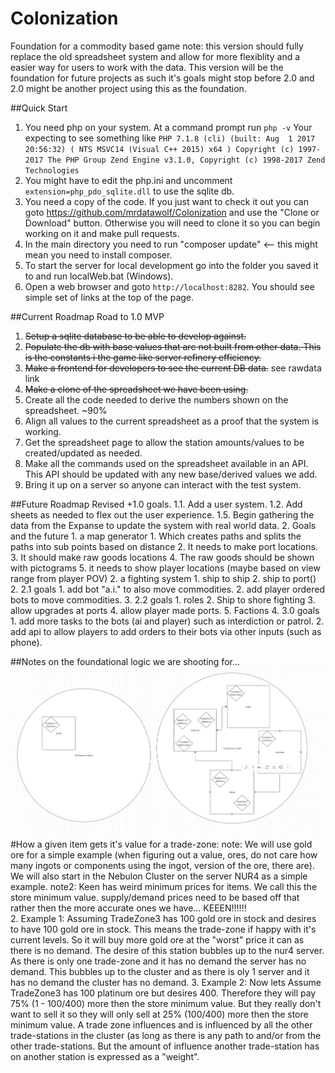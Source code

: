 # Colonization
Foundation for a commodity based game
note: this version should fully replace the old spreadsheet system and allow for more flexiblity and a easier way for users to work with the data.
This version will be the foundation for future projects as such it's goals might stop before 2.0 and 2.0 might be another project using this as the foundation.

##Quick Start
1. You need php on your system.  At a command prompt run `php -v`
Your expecting to see something like
 `PHP 7.1.8 (cli) (built: Aug  1 2017 20:56:32) ( NTS MSVC14 (Visual C++ 2015) x64 )
 Copyright (c) 1997-2017 The PHP Group
 Zend Engine v3.1.0, Copyright (c) 1998-2017 Zend Technologies`
2. You might have to edit the php.ini and uncomment `extension=php_pdo_sqlite.dll` to use the sqlite db.
3. You need a copy of the code.  If you just want to check it out you can goto https://github.com/mrdatawolf/Colonization and use the "Clone or Download" button.  Otherwise you will need to clone it so you can begin working on it and make pull requests.
4. In the main directory you need to run "composer update" <-- this might mean you need to install composer.
5. To start the server for local development go into the folder you saved it to and run localWeb.bat (Windows).
6. Open a web browser and goto `http://localhost:8282`.  You should see simple set of links at the top of the page.

##Current Roadmap
Road to 1.0 MVP
1. ~~Setup a sqlite database to be able to develop against.~~
2. ~~Populate the db with base values that are not built from other data.  This is the constants i the game like server refinery efficiency.~~
3. ~~Make a frontend for developers to see the current DB data.~~ see rawdata link
4. ~~Make a clone of the spreadsheet we have been using.~~
5. Create all the code needed to derive the numbers shown on the spreadsheet. ~90%
6. Align all values to the current spreadsheet as a proof that the system is working.
6. Get the spreadsheet page to allow the station amounts/values to be created/updated as needed.
7. Make all the commands used on the spreadsheet available in an API.  This API should be updated with any new base/derived values we add.
8. Bring it up on a server so anyone can interact with the test system.

##Future Roadmap
Revised +1.0 goals.
1.1. Add a user system.
1.2. Add sheets as needed to flex out the user experience.
1.5. Begin gathering the data from the Expanse to update the system with real world data.
2. Goals and the future
    1. a map generator
        1. Which creates paths and splits the paths into sub points based on distance
        2. It needs to make port locations.
        3. It should make raw goods locations
        4. The raw goods should be shown with pictograms
        5. it needs to show player locations (maybe based on view range from player POV)
    2. a fighting system
        1. ship to ship
        2. ship to port()
2. 2.1 goals
    1. add bot "a.i." to also move commodities.
    2. add player ordered bots to move commodities.
3. 2.2 goals
    1. roles
    2. Ship to shore fighting
    3. allow upgrades at ports
    4. allow player made ports.
    5. Factions
4. 3.0 goals
    1. add more tasks to the bots (ai and player) such as interdiction or patrol.
    2. add api to allow players to add orders to their bots via other inputs (such as phone).


##Notes on the foundational logic we are shooting for...
![Clusters Example](https://raw.githubusercontent.com/mrdatawolf/Colonization/master/clusters_example.png)
#How a given item gets it's value for a trade-zone:
note: We will use gold ore for a simple example (when figuring out a value, ores, do not care how many ingots or components using the ingot, version of the ore, there are).  We will also start in the Nebulon Cluster on the server NUR4 as a simple example.
note2: Keen has weird minimum prices for items.  We call this the store minimum value.  supply/demand prices need to be based off that rather then the more accurate ones we have... KEEEN!!!!!!  
2. Example 1: Assuming TradeZone3 has 100 gold ore in stock and desires to have 100 gold ore in stock.  This means the trade-zone if happy with it's current levels.  So it will buy more gold ore at the "worst" price it can as there is no demand.  The desire of this station bubbles up to the nur4 server. As there is only one trade-zone and it has no demand the server has no demand.  This bubbles up to the cluster and as there is oly 1 server and it has no demand the cluster has no demand.
3. Example 2: Now lets Assume TradeZone3 has 100 platinum ore but desires 400.  Therefore they will pay 75%  (1 - 100/400) more then the store minimum value.  But they really don't want to sell it so they will only sell at 25% (100/400) more then the store minimum value. 
A trade zone influences and is influenced by all the other trade-stations in the cluster (as long as there is any path to and/or from the other trade-stations. But the amount of influence another trade-station has on another station is expressed as a "weight".
